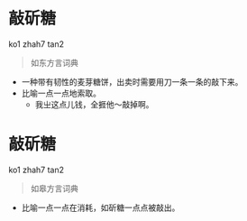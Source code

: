 # 敲斫糖
ko1 zhah7 tan2
> 如东方言词典
- 一种带有韧性的麦芽糖饼，出卖时需要用刀一条一条的敲下来。
- 比喻一点一点地索取。
  - 我㞢这点儿钱，全捱他～敲掉啊。

# 敲斫糖
ko1 zhah7 tan2
> 如皋方言词典
- 比喻一点一点在消耗，如斫糖一点点被敲出。
